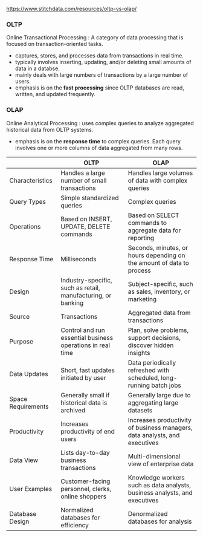 https://www.stitchdata.com/resources/oltp-vs-olap/

### **OLTP**

Online Transactional Processing
: A category of data processing that is focused on transaction-oriented tasks.

- captures, stores, and processes data from transactions in real time.
- typically involves inserting, updating, and/or deleting small amounts of data in a databse.
- mainly deals with large numbers of transactions by a large number of users.
- emphasis is on the **fast processing** since OLTP databases are read, written, and updated frequently.

### **OLAP**

Online Analytical Processing
: uses complex queries to analyze aggregated historical data from OLTP systems.

- emphasis is on the **response time** to complex queries. Each query involves one or more columns of data aggregated from many rows.

|                    | OLTP                                                         | OLAP                                                                       |
| ------------------ | ------------------------------------------------------------ | -------------------------------------------------------------------------- |
| Characteristics    | Handles a large number of small transactions                 | Handles large volumes of data with complex queries                         |
| Query Types        | Simple standardized queries                                  | Complex queries                                                            |
| Operations         | Based on INSERT, UPDATE, DELETE commands                     | Based on SELECT commands to aggregate data for reporting                   |
| Response Time      | Milliseconds                                                 | Seconds, minutes, or hours depending on the amount of data to process      |
| Design             | Industry-specific, such as retail, manufacturing, or banking | Subject-specific, such as sales, inventory, or marketing                   |
| Source             | Transactions                                                 | Aggregated data from transactions                                          |
| Purpose            | Control and run essential business operations in real time   | Plan, solve problems, support decisions, discover hidden insights          |
| Data Updates       | Short, fast updates initiated by user                        | Data periodically refreshed with scheduled, long-running batch jobs        |
| Space Requirements | Generally small if historical data is archived               | Generally large due to aggregating large datasets                          |
| Productivity       | Increases productivity of end users                          | Increases productivity of business managers, data analysts, and executives |
| Data View          | Lists day-to-day business transactions                       | Multi-dimensional view of enterprise data                                  |
| User Examples      | Customer-facing personnel, clerks, online shoppers           | Knowledge workers such as data analysts, business analysts, and executives |
| Database Design    | Normalized databases for efficiency                          | Denormalized databases for analysis                                        |
